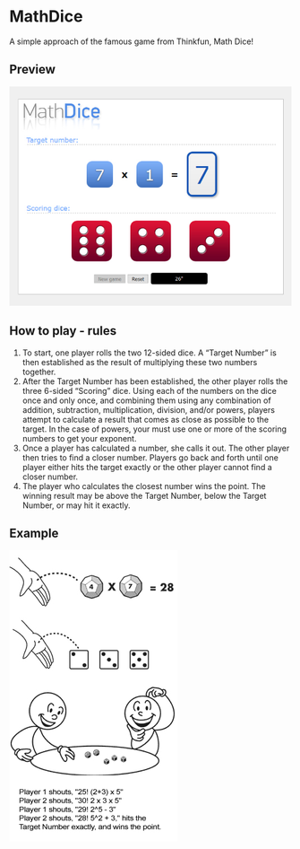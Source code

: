 # MathDice
A simple approach of the famous game from Thinkfun, Math Dice!

## Preview
![game preview](README.files/prntScr.jpg)

## How to play - rules
 1. To start, one player rolls the two 12-sided dice. A “Target Number” is then established as the result of multiplying these two numbers together.
 2. After the Target Number has been established, the other player rolls the three 6-sided “Scoring” dice. Using each of the numbers on the dice once and only once, and combining them using any combination of addition, subtraction, multiplication, division, and/or powers, players attempt to calculate a result that comes as close as possible to the target. In the case of powers, your must use one or more of the scoring numbers to get your exponent.
 3. Once a player has calculated a number, she calls it out. The other player then tries to find a closer number. Players go back and forth until one player either hits the target exactly or the other player cannot find a closer number.
 4. The player who calculates the closest number wins the point. The winning result may be above the Target Number, below the Target Number, or may hit it exactly.
 
## Example
![mathdice example](README.files/mathdice_win_example.jpg)
